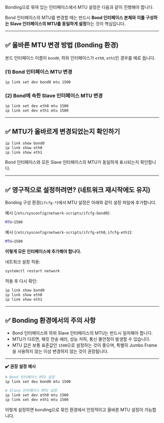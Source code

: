 Bonding으로 묶여 있는 인터페이스에서 MTU 설정은 다음과 같이 진행해야 합니다.

Bond 인터페이스의 MTU를 변경할 때는 반드시 **Bond 인터페이스 본체와 이를 구성하는 Slave 인터페이스의 MTU를 동일하게 설정**하는 것이 핵심입니다.

---

## ✅ 올바른 MTU 변경 방법 (Bonding 환경)

본드 인터페이스 이름이 `bond0`, 하위 인터페이스가 `eth0`, `eth1`인 경우를 예로 듭니다.

### (1) Bond 인터페이스 MTU 변경

```bash
ip link set dev bond0 mtu 1500
```

### (2) Bond에 속한 Slave 인터페이스 MTU 변경

```bash
ip link set dev eth0 mtu 1500
ip link set dev eth1 mtu 1500
```

---

## ✅ MTU가 올바르게 변경되었는지 확인하기

```bash
ip link show bond0
ip link show eth0
ip link show eth1
```

Bond 인터페이스와 모든 Slave 인터페이스의 MTU가 동일하게 표시되는지 확인합니다.

---

## ✅ 영구적으로 설정하려면? (네트워크 재시작에도 유지)

Bonding 구성 환경(`ifcfg-*`)에서 MTU 설정은 아래와 같이 설정 파일에 추가합니다.

예시 (`/etc/sysconfig/network-scripts/ifcfg-bond0`):

```bash
MTU=1500
```

예시 (`/etc/sysconfig/network-scripts/ifcfg-eth0`, `ifcfg-eth1`):

```bash
MTU=1500
```

**이렇게 모든 인터페이스에 추가해야 합니다.**

네트워크 설정 적용:

```bash
systemctl restart network
```

적용 후 다시 확인:

```bash
ip link show bond0
ip link show eth0
ip link show eth1
```

---

## ✅ Bonding 환경에서의 주의 사항

- Bond 인터페이스와 하위 Slave 인터페이스의 MTU는 반드시 일치해야 합니다.
- MTU가 다르면, 패킷 전송 에러, 성능 저하, 통신 불안정이 발생할 수 있습니다.
- MTU 값은 보통 표준값인 `1500`으로 설정하는 것이 좋으며, 특별히 Jumbo Frame을 사용하지 않는 이상 변경하지 않는 것이 권장됩니다.

---

**✔️ 권장 설정 예시**

```bash
# Bond 인터페이스 MTU 설정
ip link set dev bond0 mtu 1500

# Slave 인터페이스 MTU 설정
ip link set dev eth0 mtu 1500
ip link set dev eth1 mtu 1500
```

이렇게 설정하면 bonding으로 묶인 환경에서 안정적이고 올바른 MTU 설정이 가능합니다.
